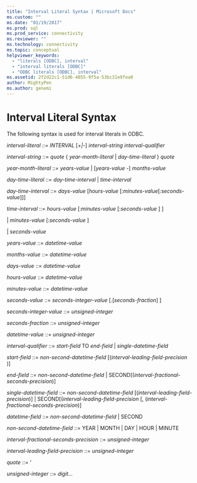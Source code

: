 ```yaml
---
title: "Interval Literal Syntax | Microsoft Docs"
ms.custom: ""
ms.date: "01/19/2017"
ms.prod: sql
ms.prod_service: connectivity
ms.reviewer: ""
ms.technology: connectivity
ms.topic: conceptual
helpviewer_keywords: 
  - "literals [ODBC], interval"
  - "interval literals [ODBC]"
  - "ODBC literals [ODBC], interval"
ms.assetid: 2f2d22c1-51d6-4055-9f5a-53bc31e9fea0
author: MightyPen
ms.author: genemi
---
```

# Interval Literal Syntax
The following syntax is used for interval literals in ODBC.  
  
 *interval-literal ::= INTERVAL* [+*&#124;*-] *interval-string interval-qualifier*  
  
 *interval-string* ::= *quote* { *year-month-literal* &#124; *day-time-literal* } *quote*  
  
 *year-month-literal* ::= *years-value* &#124; [*years-value* -] *months-value*  
  
 *day-time-literal* ::= *day-time-interval* &#124; *time-interval*  
  
 *day-time-interval* ::= *days-value* [*hours-value* [:*minutes-value*[:*seconds-value*]]]  
  
 *time-interval* ::= *hours-value* [:*minutes-value* [:*seconds-value* ] ]  
  
 &#124; *minutes-value* [:*seconds-value* ]  
  
 &#124; *seconds-value*  
  
 *years-value* ::= *datetime-value*  
  
 *months-value* ::= *datetime-value*  
  
 *days-value* ::= *datetime-value*  
  
 *hours-value* ::= *datetime-value*  
  
 *minutes-value* ::= *datetime-value*  
  
 *seconds-value* ::= *seconds-integer-value* [.[*seconds-fraction*] ]  
  
 *seconds-integer-value* ::= *unsigned-integer*  
  
 *seconds-fraction* ::= *unsigned-integer*  
  
 *datetime-value* ::= *unsigned-integer*  
  
 *interval-qualifier* ::= *start-field* TO *end-field* &#124; *single-datetime-field*  
  
 *start-field* ::= *non-second-datetime-field* [(*interval-leading-field-precision* )]  
  
 *end-field* ::= *non-second-datetime-field* &#124; SECOND[(*interval-fractional-seconds-precision*)]  
  
 *single-datetime-field* ::= *non-second-datetime-field* [(*interval-leading-field-precision*)] &#124; SECOND[(*interval-leading-field-precision* [, (*interval-fractional-seconds-precision*)]  
  
 *datetime-field* ::= *non-second-datetime-field* &#124; SECOND  
  
 *non-second-datetime-field* ::= YEAR &#124; MONTH &#124; DAY &#124; HOUR &#124; MINUTE  
  
 *interval-fractional-seconds-precision* ::= *unsigned-integer*  
  
 *interval-leading-field-precision* ::= *unsigned-integer*  
  
 *quote* ::= '  
  
 *unsigned-integer* ::= *digit...*
